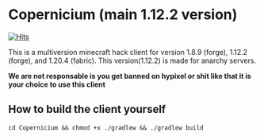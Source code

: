 # Copernicium (main 1.12.2 version)
[![Hits](https://hits.seeyoufarm.com/api/count/incr/badge.svg?url=https%3A%2F%2Fgithub.com%2Ftheskid22%2FCopernicium&count_bg=%2379C83D&title_bg=%23555555&icon=&icon_color=%23E7E7E7&title=veiws&edge_flat=false)](https://hits.seeyoufarm.com) 

This is a multiversion minecraft hack client for version 1.8.9 (forge), 1.12.2 (forge), and 1.20.4 (fabric). This version(1.12.2) is made for anarchy servers.

**We are not responsable is you get banned on hypixel or shit like that it is your choice to use this client**

## How to build the client yourself

```cd Copernicium && chmod +x ./gradlew && ./gradlew build```
